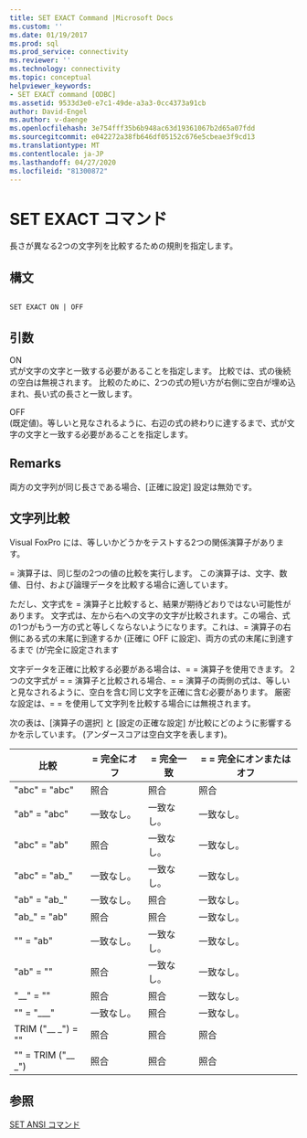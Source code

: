 ```yaml
---
title: SET EXACT Command |Microsoft Docs
ms.custom: ''
ms.date: 01/19/2017
ms.prod: sql
ms.prod_service: connectivity
ms.reviewer: ''
ms.technology: connectivity
ms.topic: conceptual
helpviewer_keywords:
- SET EXACT command [ODBC]
ms.assetid: 9533d3e0-e7c1-49de-a3a3-0cc4373a91cb
author: David-Engel
ms.author: v-daenge
ms.openlocfilehash: 3e754fff35b6b948ac63d19361067b2d65a07fdd
ms.sourcegitcommit: e042272a38fb646df05152c676e5cbeae3f9cd13
ms.translationtype: MT
ms.contentlocale: ja-JP
ms.lasthandoff: 04/27/2020
ms.locfileid: "81300872"
---
```

# <a name="set-exact-command"></a>SET EXACT コマンド
長さが異なる2つの文字列を比較するための規則を指定します。  
  
## <a name="syntax"></a>構文  
  
```  
  
SET EXACT ON | OFF  
```  
  
## <a name="arguments"></a>引数  
 ON  
 式が文字の文字と一致する必要があることを指定します。 比較では、式の後続の空白は無視されます。 比較のために、2つの式の短い方が右側に空白が埋め込まれ、長い式の長さと一致します。  
  
 OFF  
 (既定値)。等しいと見なされるように、右辺の式の終わりに達するまで、式が文字の文字と一致する必要があることを指定します。  
  
## <a name="remarks"></a>Remarks  
 両方の文字列が同じ長さである場合、[正確に設定] 設定は無効です。  
  
## <a name="string-comparisons"></a>文字列比較  
 Visual FoxPro には、等しいかどうかをテストする2つの関係演算子があります。  
  
 = 演算子は、同じ型の2つの値の比較を実行します。 この演算子は、文字、数値、日付、および論理データを比較する場合に適しています。  
  
 ただし、文字式を = 演算子と比較すると、結果が期待どおりではない可能性があります。 文字式は、左から右への文字の文字が比較されます。この場合、式の1つがもう一方の式と等しくならないようになります。これは、= 演算子の右側にある式の末尾に到達するか (正確に OFF に設定)、両方の式の末尾に到達するまで (が完全に設定されます  
  
 文字データを正確に比較する必要がある場合は、= = 演算子を使用できます。 2つの文字式が = = 演算子と比較される場合、= = 演算子の両側の式は、等しいと見なされるように、空白を含む同じ文字を正確に含む必要があります。 厳密な設定は、= = を使用して文字列を比較する場合には無視されます。  
  
 次の表は、[演算子の選択] と [設定の正確な設定] が比較にどのように影響するかを示しています。 (アンダースコアは空白文字を表します)。  
  
|比較|= 完全にオフ|= 完全一致|= = 完全にオンまたはオフ|  
|----------------|------------------|-----------------|--------------------------|  
|"abc" = "abc"|照合|照合|照合|  
|"ab" = "abc"|一致なし。|一致なし。|一致なし。|  
|"abc" = "ab"|照合|一致なし。|一致なし。|  
|"abc" = "ab_"|一致なし。|一致なし。|一致なし。|  
|"ab" = "ab_"|一致なし。|照合|一致なし。|  
|"ab_" = "ab"|照合|照合|一致なし。|  
|"" = "ab"|一致なし。|一致なし。|一致なし。|  
|"ab" = ""|照合|一致なし。|一致なし。|  
|"__" = ""|照合|照合|一致なし。|  
|"" = "___"|一致なし。|照合|一致なし。|  
|TRIM ("__ _") = ""|照合|照合|照合|  
|"" = TRIM ("__ _")|照合|照合|照合|  
  
## <a name="see-also"></a>参照  
 [SET ANSI コマンド](../../odbc/microsoft/set-ansi-command.md)
